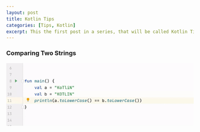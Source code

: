```yaml
---
layout: post
title: Kotlin Tips
categories: [Tips, Kotlin]
excerpt: This the first post in a series, that will be called Kotlin Tips, which will try to summarize a bunch of useful tips.
---
```


### Comparing Two Strings 
![Tip](/images/gifs/comparing_two_strings.gif)
